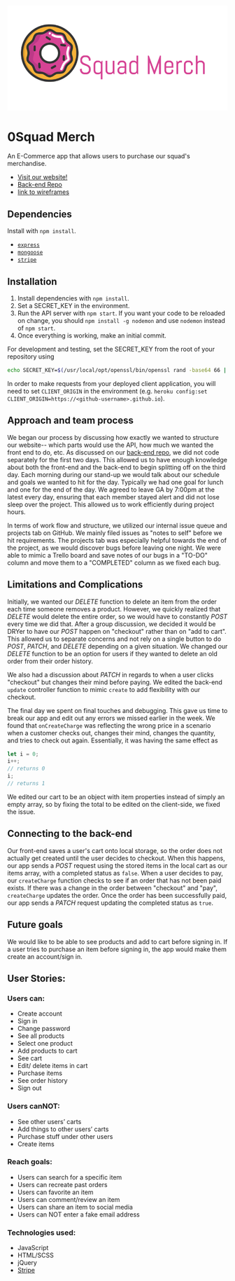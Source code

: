 [<img src="./assets/images/0SquadLogo.png"/>](https://github.com/0Squad)

# 0Squad Merch
An E-Commerce app that allows users to purchase our squad's merchandise.

- [Visit our website!](0squad.github.io/0squadmerch)
- [Back-end Repo](https://github.com/0Squad/0squadmerch-api)
- [link to wireframes](https://goo.gl/photos/si3vrGCq6B87UXFg8)

## Dependencies

Install with `npm install`.

-   [`express`](http://expressjs.com/)
-   [`mongoose`](http://mongoosejs.com/)
-   [`stripe`](https://stripe.com/blog/official-nodejs-support)

## Installation

1.  Install dependencies with `npm install`.
1.  Set a SECRET_KEY in the environment.
1.  Run the API server with `npm start`. If you want your code to be reloaded on
    change, you should `npm install -g nodemon` and use `nodemon` instead of
    `npm start`.
1.  Once everything is working, make an initial commit.

For development and testing, set the SECRET_KEY from the root of your
 repository using

```sh
echo SECRET_KEY=$(/usr/local/opt/openssl/bin/openssl rand -base64 66 | tr -d '\n') >>.env
```

In order to make requests from your deployed client application, you will need
to set `CLIENT_ORIGIN` in the environment (e.g. `heroku config:set
CLIENT_ORIGIN=https://<github-username>.github.io`).

## Approach and team process

We began our process by discussing how exactly we wanted to structure our website-- which parts would use the API, how much we wanted the front end to do, etc. As discussed on our [back-end repo](https://github.com/0Squad/0squadmerch-api), we did not code separately for the first two days. This allowed us to have enough knowledge about both the front-end and the back-end to begin splitting off on the third day. Each morning during our stand-up we would talk about our schedule and goals we wanted to hit for the day. Typically we had one goal for lunch and one for the end of the day. We agreed to leave GA by 7:00pm at the latest every day, ensuring that each member stayed alert and did not lose sleep over the project. This allowed us to work efficiently during project hours.

In terms of work flow and structure, we utilized our internal issue queue and projects tab on GitHub. We mainly filed issues as "notes to self" before we hit requirements. The projects tab was especially helpful towards the end of the project, as we would discover bugs before leaving one night. We were able to mimic a Trello board and save notes of our bugs in a "TO-DO" column and move them to a "COMPLETED" column as we fixed each bug.

## Limitations and Complications

Initially, we wanted our *DELETE* function to delete an item from the order each time someone removes a product. However, we quickly realized that *DELETE* would delete the entire order, so we would have to constantly *POST* every time we did that. After a group discussion, we decided it would be DRYer to have our *POST* happen on "checkout" rather than on "add to cart". This allowed us to separate concerns and not rely on a single button to do *POST*, *PATCH*, and *DELETE* depending on a given situation.
We changed our *DELETE* function to be an option for users if they wanted to delete an old order from their order history.

We also had a discussion about *PATCH* in regards to when a user clicks "checkout" but changes their mind before paying. We edited the back-end `update` controller function to mimic `create` to add flexibility with our checkout.

The final day we spent on final touches and debugging. This gave us time to break our app and edit out any errors we missed earlier in the week. We found that `onCreateCharge` was reflecting the wrong price in a scenario when a customer checks out, changes their mind, changes the quantity, and tries to check out again. Essentially, it was having the same effect as

```javascript
let i = 0;
i++;
// returns 0
i;
// returns 1
```

We edited our cart to be an object with item properties instead of simply an empty array, so by fixing the total to be edited on the client-side, we fixed the issue.

## Connecting to the back-end

Our front-end saves a user's cart onto local storage, so the order does not actually get created until the user decides to checkout. When this happens, our app sends a *POST* request using the stored items in the local cart as our items array, with a completed status as `false`. When a user decides to pay, our `createCharge` function checks to see if an order that has not been paid exists. If there was a change in the order between "checkout" and "pay", `createCharge` updates the order.
Once the order has been successfully paid, our app sends a *PATCH* request updating the completed status as `true`.

## Future goals

We would like to be able to see products and add to cart before signing in. If a user tries to purchase an item before signing in, the app would make them create an account/sign in.

## User Stories:
### Users can:
- Create account
- Sign in
- Change password
- See all products
- Select one product
- Add products to cart
- See cart
- Edit/ delete items in cart
- Purchase items
- See order history
- Sign out

### Users canNOT:
- See other users’ carts
- Add things to other users’ carts
- Purchase stuff under other users
- Create items

### Reach goals:
- Users can search for a specific item
- Users can recreate past orders
- Users can favorite an item
- Users can comment/review an item
- Users can share an item to social media
- Users can NOT enter a fake email address

### Technologies used:
- JavaScript
- HTML/SCSS
- jQuery
- [Stripe](https://stripe.com/)

